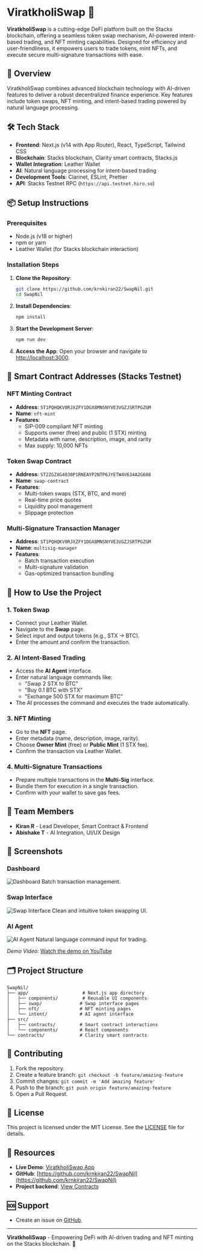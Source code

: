 # ViratkholiSwap 🚀

**ViratkholiSwap** is a cutting-edge DeFi platform built on the Stacks blockchain, offering a seamless token swap mechanism, AI-powered intent-based trading, and NFT minting capabilities. Designed for efficiency and user-friendliness, it empowers users to trade tokens, mint NFTs, and execute secure multi-signature transactions with ease.

## 📖 Overview

ViratkholiSwap combines advanced blockchain technology with AI-driven features to deliver a robust decentralized finance experience. Key features include token swaps, NFT minting, and intent-based trading powered by natural language processing.

## 🛠️ Tech Stack

- **Frontend**: Next.js (v14 with App Router), React, TypeScript, Tailwind CSS
- **Blockchain**: Stacks blockchain, Clarity smart contracts, Stacks.js
- **Wallet Integration**: Leather Wallet
- **AI**: Natural language processing for intent-based trading
- **Development Tools**: Clarinet, ESLint, Prettier
- **API**: Stacks Testnet RPC (`https://api.testnet.hiro.so`)

## 📦 Setup Instructions

### Prerequisites
- Node.js (v18 or higher)
- npm or yarn
- Leather Wallet (for Stacks blockchain interaction)

### Installation Steps
1. **Clone the Repository**:
   ```bash
   git clone https://github.com/krnkiran22/SwapNil.git
   cd SwapNil
   ```

2. **Install Dependencies**:
   ```bash
   npm install
   ```

3. **Start the Development Server**:
   ```bash
   npm run dev
   ```

4. **Access the App**:
   Open your browser and navigate to [http://localhost:3000](http://localhost:3000).

## 📜 Smart Contract Addresses (Stacks Testnet)

### NFT Minting Contract
- **Address**: `ST1PQHQKV0RJXZFY1DGX8MNSNYVE3VGZJSRTPGZGM`
- **Name**: `nft-mint`
- **Features**:
  - SIP-009 compliant NFT minting
  - Supports owner (free) and public (1 STX) minting
  - Metadata with name, description, image, and rarity
  - Max supply: 10,000 NFTs

### Token Swap Contract
- **Address**: `ST2ZGZXG4030P1RNEAYP2NTP6JYETW4V634A2G608`
- **Name**: `swap-contract`
- **Features**:
  - Multi-token swaps (STX, BTC, and more)
  - Real-time price quotes
  - Liquidity pool management
  - Slippage protection

### Multi-Signature Transaction Manager
- **Address**: `ST1PQHQKV0RJXZFY1DGX8MNSNYVE3VGZJSRTPGZGM`
- **Name**: `multisig-manager`
- **Features**:
  - Batch transaction execution
  - Multi-signature validation
  - Gas-optimized transaction bundling

## 🚀 How to Use the Project

### 1. Token Swap
- Connect your Leather Wallet.
- Navigate to the **Swap** page.
- Select input and output tokens (e.g., STX → BTC).
- Enter the amount and confirm the transaction.

### 2. AI Intent-Based Trading
- Access the **AI Agent** interface.
- Enter natural language commands like:
  - "Swap 2 STX to BTC"
  - "Buy 0.1 BTC with STX"
  - "Exchange 500 STX for maximum BTC"
- The AI processes the command and executes the trade automatically.

### 3. NFT Minting
- Go to the **NFT** page.
- Enter metadata (name, description, image, rarity).
- Choose **Owner Mint** (free) or **Public Mint** (1 STX fee).
- Confirm the transaction via Leather Wallet.

### 4. Multi-Signature Transactions
- Prepare multiple transactions in the **Multi-Sig** interface.
- Bundle them for execution in a single transaction.
- Confirm with your wallet to save gas fees.

## 👥 Team Members
- **Kiran R** - Lead Developer, Smart Contract & Frontend
- **Abishake T** - AI Integration, UI/UX Design

## 📸 Screenshots

### Dashboard
![Dashboard](home.png)
Batch transaction management.

### Swap Interface
![Swap Interface](swap.png)
Clean and intuitive token swapping UI.

### AI Agent
![AI Agent](ai.png)
Natural language command input for trading.

*Demo Video*: [Watch the demo on YouTube](https://youtu.be/xZVSWm_ZnHY) 

## 🗂️ Project Structure
```
SwapNil/
├── app/                    # Next.js app directory
│   ├── components/         # Reusable UI components
│   ├── swap/              # Swap interface pages
│   ├── nft/               # NFT minting pages
│   └── intent/            # AI agent interface
├── src/
│   ├── contracts/         # Smart contract interactions
│   └── components/        # React components
└── contracts/             # Clarity smart contracts
```

## 🤝 Contributing
1. Fork the repository.
2. Create a feature branch: `git checkout -b feature/amazing-feature`
3. Commit changes: `git commit -m 'Add amazing feature'`
4. Push to the branch: `git push origin feature/amazing-feature`
5. Open a Pull Request.

## 📄 License
This project is licensed under the MIT License. See the [LICENSE](LICENSE) file for details.

## 🔗 Resources
- **Live Demo**: [ViratkholiSwap App](https://viratkholiswap.vercel.app)
- **GitHub**: [https://github.com/krnkiran22/SwapNil](https://github.com/krnkiran22/SwapNil)
- **Project backend**: [View Contracts](https://github.com/krnkiran22/stacks_swap)

## 🆘 Support
- Create an issue on [GitHub](https://github.com/krnkiran22/SwapNil/issues).

---

**ViratkholiSwap** - Empowering DeFi with AI-driven trading and NFT minting on the Stacks blockchain. 🚀